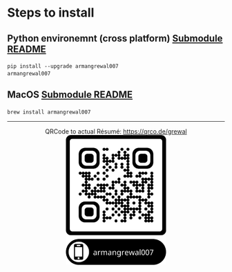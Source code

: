 # Steps to install

## Python environemnt (cross platform) [Submodule README](armangrewal007-py/README.md)
`pip install --upgrade armangrewal007` <br>
`armangrewal007`

## MacOS [Submodule README](homwbrew-armangrewal007/README.md)
`brew install armangrewal007`

-------

<div align="center">
  QRCode to actual Résumé: <a href="https://qrco.de/grewal">https://qrco.de/grewal </a> <br>
  <img src="qrcode.png" height="300"/> <br>
</div>

